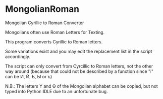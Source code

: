 # MongolianRoman

Mongolian Cyrillic to Roman Converter

Mongolians often use Roman Letters for Texting.

This program converts Cyrillic to Roman letters.

Some variations exist and you may edit the replacement list in the script accordingly. 

The script can only convert from Cyrcillic to Roman letters, not the other way around (because that could not be described by a function since "i" can be  И, Й, Ь, Ы or ъ)

N.B.: The letters Ү and Ө of the Mongolian alphabet can be copied, but not typed into Python IDLE due to an unfortunate bug.
